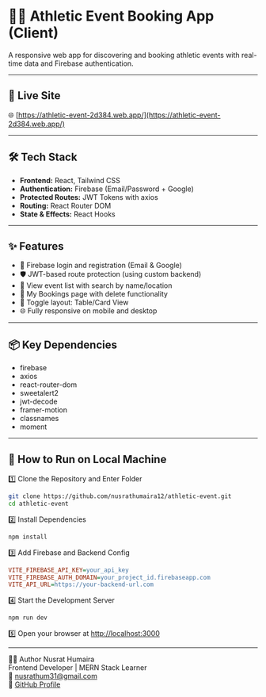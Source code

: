 # 🏃‍♀️ Athletic Event Booking App (Client)

A responsive web app for discovering and booking athletic events with real-time data and Firebase authentication.

---

## 🚀 Live Site

🌐 [https://athletic-event-2d384.web.app/](https://athletic-event-2d384.web.app/)

---

## 🛠️ Tech Stack

- **Frontend:** React, Tailwind CSS
- **Authentication:** Firebase (Email/Password + Google)
- **Protected Routes:** JWT Tokens with axios
- **Routing:** React Router DOM
- **State & Effects:** React Hooks

---

## ✨ Features

- 🔐 Firebase login and registration (Email & Google)
- 🛡️ JWT-based route protection (using custom backend)
- 📅 View event list with search by name/location
- 🧾 My Bookings page with delete functionality
- 🧰 Toggle layout: Table/Card View
- 🌐 Fully responsive on mobile and desktop

---

## 📦 Key Dependencies

- firebase
- axios
- react-router-dom
- sweetalert2
- jwt-decode
- framer-motion
- classnames
- moment

---

## 🧪 How to Run on Local Machine

1️⃣ Clone the Repository and Enter Folder

```bash
git clone https://github.com/nusrathumaira12/athletic-event.git
cd athletic-event
```

2️⃣ Install Dependencies  



```bash
npm install
```
3️⃣ Add Firebase and Backend Config  
```ini
VITE_FIREBASE_API_KEY=your_api_key  
VITE_FIREBASE_AUTH_DOMAIN=your_project_id.firebaseapp.com  
VITE_API_URL=https://your-backend-url.com
```
4️⃣ Start the Development Server
```bash
npm run dev
```

5️⃣ Open your browser at [http://localhost:3000](http://localhost:3000)

---

🙋‍♀️ Author
Nusrat Humaira  
Frontend Developer | MERN Stack Learner  
📧 nusrathum31@gmail.com  
🔗 [GitHub Profile](https://github.com/nusrathumaira12)
